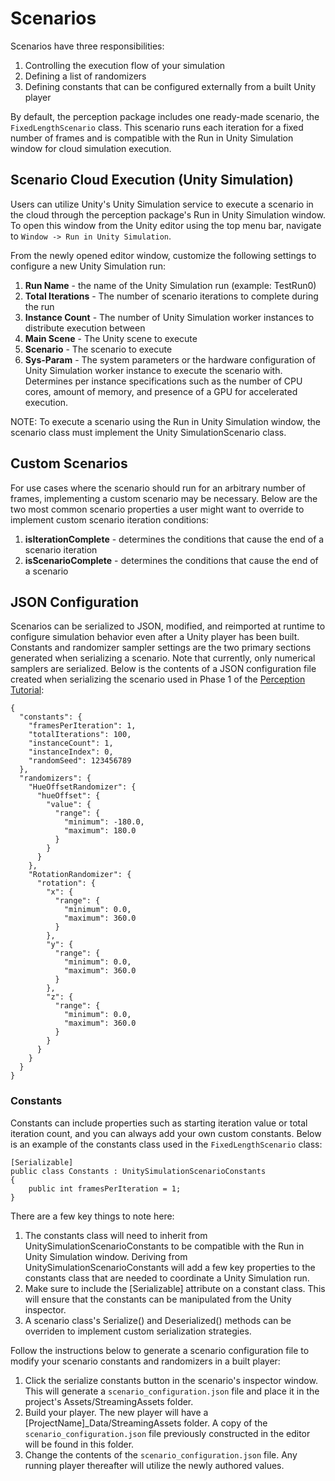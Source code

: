 # Scenarios

Scenarios have three responsibilities:
1. Controlling the execution flow of your simulation
2. Defining a list of randomizers
3. Defining constants that can be configured externally from a built Unity player 

By default, the perception package includes one ready-made scenario, the `FixedLengthScenario` class. This scenario runs each iteration for a fixed number of frames and is compatible with the Run in Unity Simulation window for cloud simulation execution.

## Scenario Cloud Execution (Unity Simulation)

Users can utilize Unity's Unity Simulation service to execute a scenario in the cloud through the perception package's Run in Unity Simulation window. To open this window from the Unity editor using the top menu bar, navigate to `Window -> Run in Unity Simulation`.

From the newly opened editor window, customize the following settings to configure a new Unity Simulation run:
1. **Run Name** - the name of the Unity Simulation run (example: TestRun0)
2. **Total Iterations** - The number of scenario iterations to complete during the run
3. **Instance Count** - The number of Unity Simulation worker instances to distribute execution between
4. **Main Scene** - The Unity scene to execute
5. **Scenario** - The scenario to execute
6. **Sys-Param** - The system parameters or the hardware configuration of Unity Simulation worker instance to execute the scenario with. Determines per instance specifications such as the number of CPU cores, amount of memory, and presence of a GPU for accelerated execution.

NOTE: To execute a scenario using the Run in Unity Simulation window, the scenario class must implement the Unity SimulationScenario class.


## Custom Scenarios

For use cases where the scenario should run for an arbitrary number of frames, implementing a custom scenario may be necessary. Below are the two most common scenario properties a user might want to override to implement custom scenario iteration conditions:
1. **isIterationComplete** - determines the conditions that cause the end of a scenario iteration
2. **isScenarioComplete** - determines the conditions that cause the end of a scenario



## JSON Configuration

Scenarios can be serialized to JSON, modified, and reimported at runtime to configure simulation behavior even after a Unity player has been built. Constants and randomizer sampler settings are the two primary sections generated when serializing a scenario. Note that currently, only numerical samplers are serialized. Below is the contents of a JSON configuration file created when serializing the scenario used in Phase 1 of the [Perception Tutorial](../Tutorial/TUTORIAL.md):
```
{
  "constants": {
    "framesPerIteration": 1,
    "totalIterations": 100,
    "instanceCount": 1,
    "instanceIndex": 0,
    "randomSeed": 123456789
  },
  "randomizers": {
    "HueOffsetRandomizer": {
      "hueOffset": {
        "value": {
          "range": {
            "minimum": -180.0,
            "maximum": 180.0
          }
        }
      }
    },
    "RotationRandomizer": {
      "rotation": {
        "x": {
          "range": {
            "minimum": 0.0,
            "maximum": 360.0
          }
        },
        "y": {
          "range": {
            "minimum": 0.0,
            "maximum": 360.0
          }
        },
        "z": {
          "range": {
            "minimum": 0.0,
            "maximum": 360.0
          }
        }
      }
    }
  }
}
``` 


### Constants
Constants can include properties such as starting iteration value or total iteration count, and you can always add your own custom constants. Below is an example of the constants class used in the `FixedLengthScenario` class:
```
[Serializable]
public class Constants : UnitySimulationScenarioConstants
{
    public int framesPerIteration = 1;
}
```

There are a few key things to note here:
1. The constants class will need to inherit from UnitySimulationScenarioConstants to be compatible with the Run in Unity Simulation window. Deriving from UnitySimulationScenarioConstants will add a few key properties to the constants class that are needed to coordinate a Unity Simulation run.
2. Make sure to include the [Serializable] attribute on a constant class. This will ensure that the constants can be manipulated from the Unity inspector.
3. A scenario class's Serialize() and Deserialized() methods can be overriden to implement custom serialization strategies.


Follow the instructions below to generate a scenario configuration file to modify your scenario constants and randomizers in a built player:
1. Click the serialize constants button in the scenario's inspector window. This will generate a `scenario_configuration.json` file and place it in the project's Assets/StreamingAssets folder.
2. Build your player. The new player will have a [ProjectName]_Data/StreamingAssets folder. A copy of the `scenario_configuration.json` file previously constructed in the editor will be found in this folder.
3. Change the contents of the `scenario_configuration.json` file. Any running player thereafter will utilize the newly authored values.
